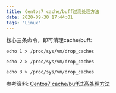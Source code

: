 ```yaml
---
title: Centos7 cache/buff过高处理方法
date: 2020-09-30 17:44:01
tags: "Linux"
---
```


核心三条命令，即可清理cache/buff:
```
echo 1 > /proc/sys/vm/drop_caches

echo 2 > /proc/sys/vm/drop_caches

echo 3 > /proc/sys/vm/drop_caches

```
<!--more-->
参考资料:
[Centos7 cache/buff过高处理方法](https://blog.51cto.com/13578154/2150303?source=dra)